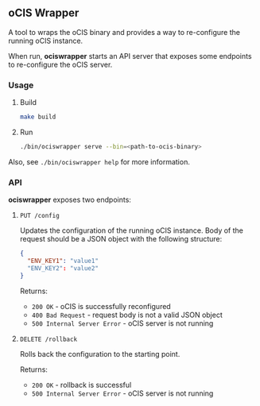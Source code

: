 ## oCIS Wrapper

A tool to wraps the oCIS binary and provides a way to re-configure the running oCIS instance.

When run, **ociswrapper** starts an API server that exposes some endpoints to re-configure the oCIS server.

### Usage

1. Build

   ```bash
   make build
   ```

2. Run

   ```bash
   ./bin/ociswrapper serve --bin=<path-to-ocis-binary>
   ```

Also, see `./bin/ociswrapper help` for more information.

### API

**ociswrapper** exposes two endpoints:

1. `PUT /config`

   Updates the configuration of the running oCIS instance.
   Body of the request should be a JSON object with the following structure:

   ```json
   {
     "ENV_KEY1": "value1"
     "ENV_KEY2": "value2"
   }
   ```

   Returns:

   - `200 OK` - oCIS is successfully reconfigured
   - `400 Bad Request` - request body is not a valid JSON object
   - `500 Internal Server Error` - oCIS server is not running

2. `DELETE /rollback`

   Rolls back the configuration to the starting point.

   Returns:

   - `200 OK` - rollback is successful
   - `500 Internal Server Error` - oCIS server is not running
